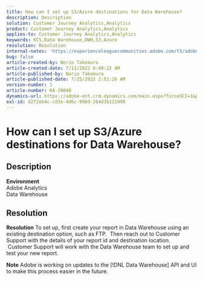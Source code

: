 ```yaml
---
title: How can I set up S3/Azure destinations for Data Warehouse?
description: Description
solution: Customer Journey Analytics,Analytics
product: Customer Journey Analytics,Analytics
applies-to: Customer Journey Analytics,Analytics
keywords: KCS,Data Warehouse,DWH,S3,Azure
resolution: Resolution
internal-notes: 'https://experienceleaguecommunities.adobe.com/t5/adobe-analytics-ideas/amazon-s3-support-for-data-warehouse/idi-p/341037 Azure example: https://jira.corp.adobe.com/browse/AN-259530 S3 example: https://jira.corp.adobe.com/browse/AN-294769'
bug: false
article-created-by: Norio Takemura
article-created-date: 7/11/2022 6:40:22 AM
article-published-by: Norio Takemura
article-published-date: 7/25/2022 2:51:26 AM
version-number: 1
article-number: KA-20048
dynamics-url: https://adobe-ent.crm.dynamics.com/main.aspx?forceUCI=1&pagetype=entityrecord&etn=knowledgearticle&id=d6a3af53-e400-ed11-82e4-00224809f805
exl-id: d2f2eb4c-cd3e-4d6c-998d-264d3b121990
---
```

# How can I set up S3/Azure destinations for Data Warehouse?

## Description

<b>Environment</b>
<br>Adobe Analytics
<br>Data Warehouse

## Resolution


<b>Resolution</b>
To set up, first create your report in Data Warehouse using an existing destination option, such as FTP.  Then reach out to Customer Support with the details of your report id and destination location.  Customer Support will work with the Data Warehouse team to set up and test your new report.

<b>Note</b>
Adobe is working on updates to the [!DNL Data Warehouse] API and UI to make this process easier in the future.
